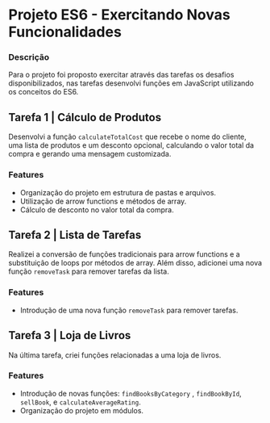 # Projeto ES6 - Exercitando Novas Funcionalidades

### Descrição

Para o projeto foi proposto exercitar através das tarefas os desafios disponibilizados, nas tarefas desenvolvi funções em JavaScript utilizando os conceitos do ES6.

## Tarefa 1 | Cálculo de Produtos

Desenvolvi a função `calculateTotalCost` que recebe o nome do cliente, uma lista de produtos e um desconto opcional, calculando o valor total da compra e gerando uma mensagem customizada.

### Features

- Organização do projeto em estrutura de pastas e arquivos.
- Utilização de arrow functions e métodos de array.
- Cálculo de desconto no valor total da compra.

## Tarefa 2 | Lista de Tarefas

Realizei a conversão de funções tradicionais para arrow functions e a substituição de loops por métodos de array. Além disso, adicionei uma nova função `removeTask` para remover tarefas da lista.

### Features

- Introdução de uma nova função `removeTask` para remover tarefas.

## Tarefa 3 | Loja de Livros

Na última tarefa, criei funções relacionadas a uma loja de livros.

### Features

- Introdução de novas funções: `findBooksByCategory` , `findBookById`, `sellBook`, e `calculateAverageRating`.
- Organização do projeto em módulos.
